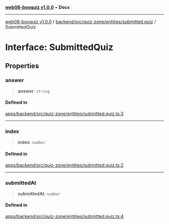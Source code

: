 [**web08-booquiz v1.0.0**](../../../../../../README.md) • **Docs**

***

[web08-booquiz v1.0.0](../../../../../../modules.md) / [backend/src/quiz-zone/entities/submitted.quiz](../README.md) / SubmittedQuiz

# Interface: SubmittedQuiz

## Properties

### answer

> **answer**: `string`

#### Defined in

[apps/backend/src/quiz-zone/entities/submitted.quiz.ts:3](https://github.com/boostcampwm-2024/web08-BooQuiz/blob/7476b6206e2a8c55cace72cc6ee6a8796386519f/apps/backend/src/quiz-zone/entities/submitted.quiz.ts#L3)

***

### index

> **index**: `number`

#### Defined in

[apps/backend/src/quiz-zone/entities/submitted.quiz.ts:2](https://github.com/boostcampwm-2024/web08-BooQuiz/blob/7476b6206e2a8c55cace72cc6ee6a8796386519f/apps/backend/src/quiz-zone/entities/submitted.quiz.ts#L2)

***

### submittedAt

> **submittedAt**: `number`

#### Defined in

[apps/backend/src/quiz-zone/entities/submitted.quiz.ts:4](https://github.com/boostcampwm-2024/web08-BooQuiz/blob/7476b6206e2a8c55cace72cc6ee6a8796386519f/apps/backend/src/quiz-zone/entities/submitted.quiz.ts#L4)
